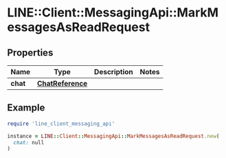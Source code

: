 # LINE::Client::MessagingApi::MarkMessagesAsReadRequest

## Properties

| Name | Type | Description | Notes |
| ---- | ---- | ----------- | ----- |
| **chat** | [**ChatReference**](ChatReference.md) |  |  |

## Example

```ruby
require 'line_client_messaging_api'

instance = LINE::Client::MessagingApi::MarkMessagesAsReadRequest.new(
  chat: null
)
```

